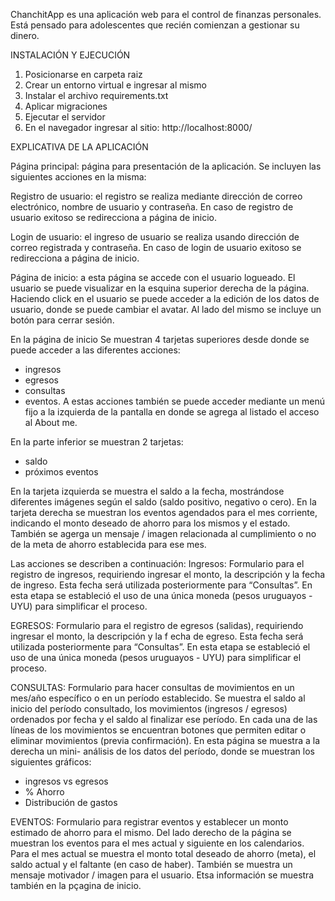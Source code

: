 ChanchitApp es una aplicación web para el control de finanzas personales. 
Está pensado para adolescentes que recién comienzan a gestionar su dinero.

INSTALACIÓN Y EJECUCIÓN

1) Posicionarse en carpeta raiz
2) Crear un entorno virtual e ingresar al mismo
3) Instalar el archivo requirements.txt
4) Aplicar migraciones
5) Ejecutar el servidor
6) En el navegador ingresar al sitio: http://localhost:8000/

EXPLICATIVA DE LA APLICACIÓN

Página principal: página para presentación de la aplicación. 
Se incluyen las siguientes acciones en la misma:

Registro de usuario: el registro se realiza mediante dirección de correo electrónico, nombre de usuario y contraseña. 
En caso de registro de usuario exitoso se redirecciona a página de inicio.

Login de usuario: el ingreso de usuario se realiza usando dirección de correo registrada y contraseña. 
En caso de login de usuario exitoso se redirecciona a página de inicio.


Página de inicio: a esta página se accede con el usuario logueado.
El usuario se puede visualizar en la esquina superior derecha de la página.
Haciendo click en el usuario se puede acceder a la edición de los datos de usuario, donde se puede cambiar el avatar. 
Al lado del mismo se incluye un botón para cerrar sesión.

En la página de inicio Se muestran 4 tarjetas superiores desde donde se puede acceder a las diferentes acciones: 
- ingresos 
- egresos 
- consultas 
- eventos.
A estas acciones también se puede acceder mediante un menú fijo a la izquierda de la pantalla en donde se agrega al listado el acceso al About me.

En la parte inferior se muestran 2 tarjetas:
- saldo
- próximos eventos

En la tarjeta izquierda se muestra el saldo a la fecha, mostrándose diferentes imágenes según el saldo (saldo positivo, negativo o cero).
En la tarjeta derecha se muestran los eventos agendados para el mes corriente, indicando el monto deseado de ahorro para los mismos y el estado. También se agerga un mensaje / imagen relacionada al cumplimiento o no de la meta de ahorro establecida para ese mes.

Las acciones se describen a continuación: 
Ingresos: 
Formulario para el registro de ingresos, requiriendo ingresar el monto, la descripción y la fecha de ingreso. Esta fecha será utilizada posteriormente para “Consultas”.
En esta etapa se estableció el uso de una única moneda (pesos uruguayos - UYU) para simplificar el proceso.

EGRESOS:
Formulario para el registro de egresos (salidas), requiriendo ingresar el monto, la descripción y la f echa de egreso. Esta fecha será utilizada posteriormente para “Consultas”.
En esta etapa se estableció el uso de una única moneda (pesos uruguayos - UYU) para simplificar el proceso.

CONSULTAS:
Formulario para hacer consultas de movimientos en un mes/año específico o en un período establecido. 
Se muestra el saldo al inicio del período consultado, los movimientos (ingresos / egresos) ordenados por fecha y el saldo al finalizar ese período.
En cada una de las líneas de los movimientos se encuentran botones que permiten editar o eliminar movimientos (previa confirmación).
En esta página se muestra a la derecha un mini- análisis de los datos del período, donde se muestran los siguientes gráficos:
- ingresos vs egresos
- % Ahorro
- Distribución de gastos

EVENTOS:
Formulario para registrar eventos  y establecer un monto estimado de ahorro para el mismo.
Del lado derecho de la página se muestran los eventos para el mes actual y siguiente en los calendarios.
Para el mes actual se muestra el monto total deseado de ahorro (meta), el saldo actual y el faltante (en caso de haber). También se muestra un mensaje motivador / imagen para el usuario. Etsa información se muestra también en la pçagina de inicio.


